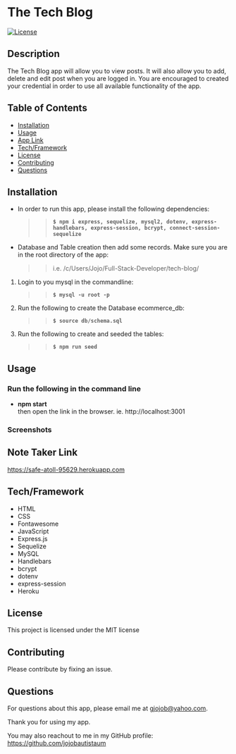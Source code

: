# The Tech Blog

[![License](https://img.shields.io/badge/License-MIT-brightgreen.svg)](https://opensource.org/licenses/MIT)

## Description

The Tech Blog app will allow you to view posts. It will also allow you to add, delete and edit post when you are logged in. You are encouraged to created your credential in order to use all available functionality of the app.

## Table of Contents

- [Installation](#installation)
- [Usage](#usage)
- [App Link](#link)
- [Tech/Framework](#tech)
- [License](#license)
- [Contributing](#contributing)
- [Questions](#questions)

## Installation <a id="installation"></a>

- In order to run this app, please install the following dependencies: <br />

  > > **`$ npm i express, sequelize, mysql2, dotenv, express-handlebars, express-session, bcrypt, connect-session-sequelize`**

- Database and Table creation then add some records. Make sure you are in the root directory of the app:
  > > i.e. /c/Users/Jojo/Full-Stack-Developer/tech-blog/

1. Login to you mysql in the commandline:
   > > **`$ mysql -u root -p`**
2. Run the following to create the Database ecommerce_db:
   > > **`$ source db/schema.sql`**
3. Run the following to create and seeded the tables:
   > > **`$ npm run seed`**

## Usage <a id="usage"></a>

### Run the following in the command line

- **npm start** <br/>
  then open the link in the browser. ie. http://localhost:3001

### Screenshots

## Note Taker Link <a id="link"></a>

https://safe-atoll-95629.herokuapp.com

## Tech/Framework <a id="tech"></a>

- HTML
- CSS
- Fontawesome
- JavaScript
- Express.js
- Sequelize
- MySQL
- Handlebars
- bcrypt
- dotenv
- express-session
- Heroku

## License <a id="license"></a>

This project is licensed under the MIT license

## Contributing <a id="contributing"></a>

Please contribute by fixing an issue.

## Questions <a id="questions"></a>

For questions about this app, please email me at gjojob@yahoo.com.

Thank you for using my app.

You may also reachout to me in my GitHub profile: https://github.com/jojobautistaum
